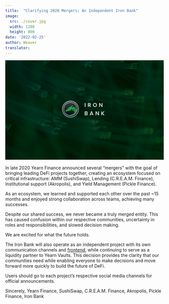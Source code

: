 ```yaml
---
title:  "Clarifying 2020 Mergers; An Independent Iron Bank"
image:
  src: ./cover.jpg
  width: 1280
  height: 800
date: '2022-02-25'
author: Weaver
translator:
---
```


![](cover.jpg?w=800&h=450)

In late 2020 Yearn Finance announced several “mergers” with the goal of bringing leading DeFi projects together, creating an ecosystem focused on critical infrastructure: AMM (SushiSwap), Lending (C.R.E.A.M. Finance), Institutional support (Akropolis), and Yield Management (Pickle Finance).

As an ecosystem, we learned and supported each other over the past ~15 months and enjoyed strong collaboration across teams, achieving many successes.

Despite our shared success, we never became a truly merged entity. This has caused confusion within our respective communities, uncertainty in roles and responsibilities, and slowed decision making.

We are excited for what the future holds.

The Iron Bank will also operate as an independent project with its own communication channels and [frontend](https://app.ib.xyz/), while continuing to serve as a liquidity partner to Yearn Vaults. This decision provides the clarity that our communities need while enabling everyone to make decisions and move forward more quickly to build the future of DeFi.

Users should go to each project’s respective social media channels for official announcements.

Sincerely,
Yearn Finance, SushiSwap, C.R.E.A.M. Finance, Akropolis, Pickle Finance, Iron Bank
